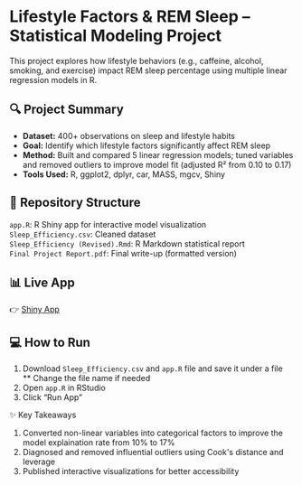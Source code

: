 # Lifestyle Factors & REM Sleep – Statistical Modeling Project

This project explores how lifestyle behaviors (e.g., caffeine, alcohol, smoking, and exercise) impact REM sleep percentage using multiple linear regression models in R.

## 🔍 Project Summary<br>
- **Dataset:** 400+ observations on sleep and lifestyle habits
- **Goal:** Identify which lifestyle factors significantly affect REM sleep
- **Method:** Built and compared 5 linear regression models; tuned variables and removed outliers to improve model fit (adjusted R² from 0.10 to 0.17)
- **Tools Used:** R, ggplot2, dplyr, car, MASS, mgcv, Shiny

## 📂 Repository Structure
`app.R`: R Shiny app for interactive model visualization<br>
`Sleep_Efficiency.csv`: Cleaned dataset<br>
`Sleep_Efficiency (Revised).Rmd`: R Markdown statistical report<br>
`Final Project Report.pdf`: Final write-up (formatted version)<br>

## 📊 Live App<br>
👉 [Shiny App](https://ellenlee.shinyapps.io/REM_ShinyApp)

## 💻 How to Run
1. Download `Sleep_Efficiency.csv` and `app.R` file and save it under a file<br>
** Change the file name if needed
2. Open `app.R` in RStudio
3. Click “Run App” 

✨ Key Takeaways
1. Converted non-linear variables into categorical factors to improve the model explaination rate from 10% to 17%
2. Diagnosed and removed influential outliers using Cook's distance and leverage
3. Published interactive visualizations for better accessibility

